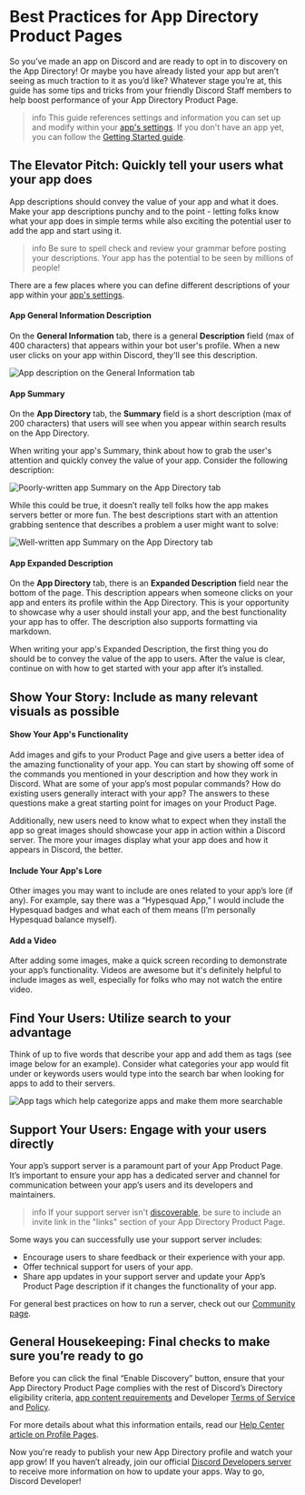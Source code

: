 # Best Practices for App Directory Product Pages

So you’ve made an app on Discord and are ready to opt in to discovery on the App Directory! Or maybe you have already listed your app but aren’t seeing as much traction to it as you’d like? Whatever stage you’re at, this guide has some tips and tricks from your friendly Discord Staff members to help boost performance of your App Directory Product Page.

> info
> This guide references settings and information you can set up and modify within your [app's settings](https://discord.com/developers/applications). If you don't have an app yet, you can follow the [Getting Started guide](#DOCS_GETTING_STARTED).

## The Elevator Pitch: Quickly tell your users what your app does

App descriptions should convey the value of your app and what it does. Make your app descriptions punchy and to the point - letting folks know what your app does in simple terms while also exciting the potential user to add the app and start using it.

> info
> Be sure to spell check and review your grammar before posting your descriptions. Your app has the potential to be seen by millions of people!

There are a few places where you can define different descriptions of your app within your [app's settings](https://discord.com/developers/applications).

#### App General Information Description

On the **General Information** tab, there is a general **Description** field (max of 400 characters) that appears within your bot user's profile. When a new user clicks on your app within Discord, they'll see this description.

![App description on the General Information tab](bp-productpage-app-description.png)

#### App Summary

On the **App Directory** tab, the **Summary** field is a short description (max of 200 characters) that users will see when you appear within search results on the App Directory.

When writing your app's Summary, think about how to grab the user's attention and quickly convey the value of your app. Consider the following description:

![Poorly-written app Summary on the App Directory tab](bp-productpage-summary-bad.png)

While this could be true, it doesn’t really tell folks how the app makes servers better or more fun. The best descriptions start with an attention grabbing sentence that describes a problem a user might want to solve:

![Well-written app Summary on the App Directory tab](bp-productpage-summary-good.png)

#### App Expanded Description

On the **App Directory** tab, there is an **Expanded Description** field near the bottom of the page. This description appears when someone clicks on your app and enters its profile within the App Directory. This is your opportunity to showcase why a user should install your app, and the best functionality your app has to offer. The description also supports formatting via markdown.

When writing your app's Expanded Description, the first thing you do should be to convey the value of the app to users. After the value is clear, continue on with how to get started with your app after it’s installed.

## Show Your Story: Include as many relevant visuals as possible

#### Show Your App's Functionality

Add images and gifs to your Product Page and give users a better idea of the amazing functionality of your app. You can start by showing off some of the commands you mentioned in your description and how they work in Discord. What are some of your app’s most popular commands? How do existing users generally interact with your app? The answers to these questions make a great starting point for images on your Product Page.

Additionally, new users need to know what to expect when they install the app so great images should showcase your app in action within a Discord server. The more your images display what your app does and how it appears in Discord, the better.

#### Include Your App's Lore

Other images you may want to include are ones related to your app’s lore (if any). For example, say there was a “Hypesquad App,” I would include the Hypesquad badges and what each of them means (I’m personally Hypesquad balance myself).

#### Add a Video

After adding some images, make a quick screen recording to demonstrate your app’s functionality. Videos are awesome but it's definitely helpful to include images as well, especially for folks who may not watch the entire video.

## Find Your Users: Utilize search to your advantage

Think of up to five words that describe your app and add them as tags (see image below for an example). Consider what categories your app would fit under or keywords users would type into the search bar when looking for apps to add to their servers.

![App tags which help categorize apps and make them more searchable](bp-productpage-tags.png)

## Support Your Users: Engage with your users directly

Your app’s support server is a paramount part of your App Product Page. It’s important to ensure your app has a dedicated server and channel for communication between your app’s users and its developers and maintainers.

> info
> If your support server isn't [discoverable](https://support.discord.com/hc/en-us/articles/360030843331-Enabling-Server-Discovery), be sure to include an invite link in the "links" section of your App Directory Product Page.

Some ways you can successfully use your support server includes:

- Encourage users to share feedback or their experience with your app.
- Offer technical support for users of your app.
- Share app updates in your support server and update your App’s Product Page description if it changes the functionality of your app.

For general best practices on how to run a server, check out our [Community page](https://discord.com/community).

## General Housekeeping: Final checks to make sure you’re ready to go

Before you can click the final “Enable Discovery” button, ensure that your App Directory Product Page complies with the rest of Discord’s Directory eligibility criteria, [app content requirements](https://support-dev.discord.com/hc/en-us/articles/9489299950487-App-Directory-App-Content-Requirements-Policy) and Developer [Terms of Service](https://support-dev.discord.com/hc/en-us/articles/8562894815383) and [Policy](https://support-dev.discord.com/hc/en-us/articles/8563934450327).

For more details about what this information entails, read our [Help Center article on Profile Pages](https://support-dev.discord.com/hc/en-us/articles/6378525413143-App-Directory-App-profile-pages).

Now you're ready to publish your new App Directory profile and watch your app grow! If you haven’t already, join our official [Discord Developers server](https://discord.gg/discord-developers) to receive more information on how to update your apps. Way to go, Discord Developer!
